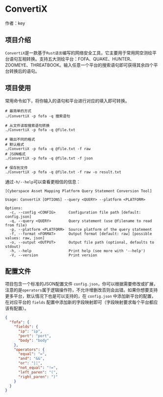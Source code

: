 # ConvertiX

作者：key

## 项目介绍

`ConvertiX`是一款基于`Rust语言`编写的网络安全工具，它主要用于常用网空测绘平台语句互相转换。支持五大测绘平台：FOFA、QUAKE、HUNTER、ZOOMEYE、THREATBOOK。输入任意一个平台的搜索语句即可获得其余四个平台转换后的语句。

## 项目使用

常用命令如下，将你输入的语句和平台进行对应的填入即可转换。

```shell
# 最简单的方式
./ConvertiX -p fofa -q 搜索语句

# 从文件读取搜索语句转换
./ConvertiX -p fofa -q @file.txt

# 输出不同的格式
# 默认格式
./ConvertiX -p fofa -q @file.txt -f raw
# JSON格式
./ConvertiX -p fofa -q @file.txt -f json

# 保存到文件
./ConvertiX -p fofa -q @file.txt -f raw -o result.txt
```

通过`-h/--help`可以查看更相信的信息：

```shell
[Cyberspace Asset Mapping Platform Query Statement Conversion Tool]

Usage: ConvertiX [OPTIONS] --query <QUERY> --platform <PLATFORM>

Options:
  -c, --config <CONFIG>      Configuration file path [default: config.json]
  -q, --query <QUERY>        Query statement (use @filename to read from file)
  -p, --platform <PLATFORM>  Source platform of the query statement
  -f, --format <FORMAT>      Output format [default: raw] [possible values: raw, json]
  -o, --output <OUTPUT>      Output file path (optional, defaults to stdout)
  -h, --help                 Print help (see more with '--help')
  -V, --version              Print version
```

## 配置文件

项目包含一个标准的JSON配置文件 `config.json`，你可以根据需要修改或扩展，注意的是`operators`属于逻辑操作符，不允许增删改否则会出错。如果你想要支持更多平台，默认情况下也是可以支持的，在 `config.json` 中添加新平台的配置，在对应平台的 `fields` 配置中添加新的字段映射即可（字段映射要求每个平台都应该有配置）。

```json
{
  "fofa": {
    "fields": {
      "ip": "ip",
      "port": "port",
      "body": "body"
    },
    "operators": {
      "equal": "=",
      "and": "&&",
      "or": "||",
      "not_equal": "!=",
      "left_paren": "(",
      "right_paren": ")"
    }
  }
}
```
